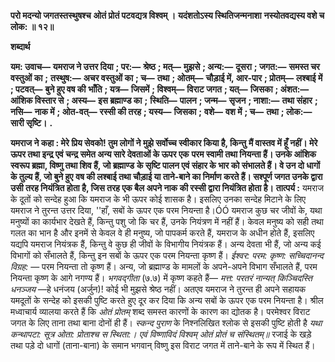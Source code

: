 **परो मदन्यो जगतस्तस्थुषश्च** **ओतं प्रोतं पटवद्यत्र विश्वम् ।** **यदंशतोऽस्य स्थितिजन्मनाशा** **नस्योतवद्यस्य वशे च लोक: ॥ १२॥** 

**शब्दार्थ** 

**यम: उवाच—** **यमराज ने उत्तर दिया** **; पर:—** **श्रेष्ठ** **; मत्—** **मुझसे** **; अन्य:—** **दूसरा** **; जगत:—** **समस्त चर वस्तुओं का** **;** **तस्थुष:—** **अचर वस्तुओं का** **; च—** **तथा** **; ओतम्—** **चौड़ाई में, आर-पार** **; प्रोतम्—** **लश्बाई में** **; पटवत्—** **बुने हुए वष की** **भाँति** **; यत्र—** **जिसमें** **; विश्वम्—** **विराट जगत** **; यत्—** **जिसका** **; अंशत:—** **आंशिक विस्तार से** **; अस्य—** **इस ब्रह्माण्ड का** **;** **स्थिति—** **पालन** **; जन्म—** **सृजन** **; नाशा:—** **तथा संहार** **; नसि—** **नाक में** **; ओत-वत्—** **रस्सी की तरह** **; यस्य—** **जिसका** **;** **वशे—** **वश में** **; च—** **तथा** **; लोक:—** **सारी सृष्टि।** **.** 

**यमराज ने कहा : मेरे प्रिय सेवको! तुम लोगों ने मुझे सर्वोच्च स्वीकार किया है, किन्तु** **मैं वास्तव में हूँ नहीं। मेरे ऊपर तथा इन्द्र एवं चन्द्र समेत अन्य सारे देवताओं के ऊपर एक** **परम स्वामी तथा नियन्ता हैं। उनके आंशिक स्वरूप ब्रह्मा, विष्णु तथा शिव हैं, जो ब्रह्माण्ड** **के सृष्टि पालन एवं संहार के भार को संभालते हैं। वे उन दो धागों के तुल्य हैं, जो बुने हुए** **वष की लश्बाई तथा चौड़ाई या ताने-बाने का निर्माण करते हैं। सश्पूर्ण जगत उनके द्वारा** **उसी तरह नियंत्रित होता है, जिस तरह एक बैल अपने नाक की रस्सी द्वारा नियंत्रित होता है।** **तात्पर्य :** यमराज के दूतों को सन्देह हुआ कि यमराज के भी ऊपर कोई शासक है। इसलिए उनका सन्देह मिटाने के लिए यमराज ने तुरन्त उत्तर दिया, ''हाँ, सबों के ऊपर एक परम नियन्ता है।ÓÓ यमराज कुछ चर जीवों के, यथा मनुष्यों का कार्यभार देखते हैं, किन्तु पशु जो कि चर हैं, उनके नियंत्रण में नहीं हैं। केवल मनुष्य को सही तथा गलत का भान है और इनमें से केवल वे ही मनुष्य, जो पापकर्म करते हैं, यमराज के अधीन होते हैं, इसलिए यद्यपि यमराज नियंत्रक हैं, किन्तु वे कुछ ही जीवों के विभागीय नियंत्रक हैं। अन्य देवता भी हैं, जो अन्य कई विभागों को सँभालते हैं, किन्तु इन सबों के ऊपर एक परम नियन्ता कृष्ण हैं। *ईश्वर: परम: कृष्ण: सच्चिदानन्द विग्रह:* — परम नियन्ता तो कृष्ण हैं। अन्य, जो ब्रह्माण्ड के मामलों के अपने-अपने विभाग सँभालते हैं, परम नियन्ता कृष्ण के आगे नगण्य हैं। *भगवद्गीता* (७.७) में कृष्ण कहते हैं— *मत्त: परतरं नान्यत्* *किञ्चिदस्ति धनञ्जय* —हे धनंजय (अर्जुन)! कोई भी मुझसे श्रेष्ठ नहीं। अतएव यमराज ने तुरन्त ही अपने सहायक यमदूतों के सन्देह को इसकी पुष्टि करते हुए दूर कर दिया कि अन्य सबों के ऊपर एक परम नियन्ता है। श्रील मध्वाचार्य व्यालया करते हैं कि *ओतं प्रोतम्* शब्द समस्त कारणों के कारण का द्योतक है। परमेश्वर विराट जगत के लिए ताना तथा बाना दोनों ही हैं। *स्कन्द पुराण* के निश्नलिखित श्लोक से इसकी पुष्टि होती है *यथा कन्थापटा: सूत्र ओता: प्रोताश्च स स्थिता:।* *एवं विष्णाविदं विश्वम् ओतं प्रोतं च संस्थितम्॥* रजाई के खड़े तथा पड़े दो धागों (ताना-बाना) के समान भगवान् विष्णु इस विराट जगत में ताने-बाने के रूप में स्थित हैं।  
